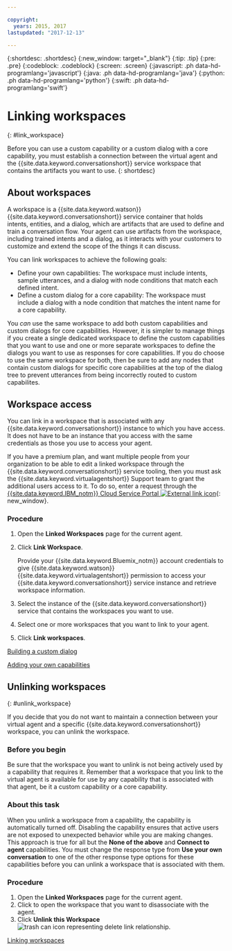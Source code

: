 ```yaml
---

copyright:
  years: 2015, 2017
lastupdated: "2017-12-13"

---
```


{:shortdesc: .shortdesc}
{:new_window: target="_blank"}
{:tip: .tip}
{:pre: .pre}
{:codeblock: .codeblock}
{:screen: .screen}
{:javascript: .ph data-hd-programlang='javascript'}
{:java: .ph data-hd-programlang='java'}
{:python: .ph data-hd-programlang='python'}
{:swift: .ph data-hd-programlang='swift'}

# Linking workspaces
{: #link_workspace}

Before you can use a custom capability or a custom dialog with a core capability, you must establish a connection between the virtual agent and the {{site.data.keyword.conversationshort}} service workspace that contains the artifacts you want to use.
{: shortdesc}

## About workspaces

A workspace is a {{site.data.keyword.watson}} {{site.data.keyword.conversationshort}} service container that holds intents, entities, and a dialog, which are artifacts that are used to define and train a conversation flow. Your agent can use artifacts from the workspace, including trained intents and a dialog, as it interacts with your customers to customize and extend the scope of the things it can discuss.

You can link workspaces to achieve the following goals:

- Define your own capabilities: The workspace must include intents, sample utterances, and a dialog with node conditions that match each defined intent.
- Define a custom dialog for a core capability: The workspace must include a dialog with a node condition that matches the intent name for a core capability.

You *can* use the same workspace to add both custom capabilities and custom dialogs for core capabilities. However, it is simpler to manage things if you create a single dedicated workspace to define the custom capabilities that you want to use and one or more separate workspaces to define the dialogs you want to use as responses for core capabilities. If you do choose to use the same workspace for both, then be sure to add any nodes that contain custom dialogs for specific core capabilities at the top of the dialog tree to prevent utterances from being incorrectly routed to custom capabilites.

## Workspace access

You can link in a workspace that is associated with any {{site.data.keyword.conversationshort}} instance to which you have access. It does not have to be an instance that you access with the same credentials as those you use to access your agent.

If you have a premium plan, and want multiple people from your organization to be able to edit a linked workspace through the {{site.data.keyword.conversationshort}} service tooling, then you must ask the {{site.data.keyword.virtualagentshort}} Support team to grant the additional users access to it. To do so, enter a request through the [{{site.data.keyword.IBM_notm}} Cloud Service Portal ![External link icon](../../icons/launch-glyph.svg "External link icon")](https://watson.service-now.com/wcp){: new_window}.

### Procedure

1.  Open the **Linked Workspaces** page for the current agent.
1.  Click **Link Workspace**.

    Provide your {{site.data.keyword.Bluemix_notm}} account credentials to give {{site.data.keyword.watson}} {{site.data.keyword.virtualagentshort}} permission to access your {{site.data.keyword.conversationshort}} service instance and retrieve workspace information.

1.  Select the instance of the {{site.data.keyword.conversationshort}} service that contains the workspaces you want to use.
1.  Select one or more workspaces that you want to link to your agent.
1.  Click **Link workspaces**.

[Building a custom dialog](add-custom-dialog.html)

[Adding your own capabilities](add-custom-capabilities.html)

## Unlinking workspaces
{: #unlink_workspace}

If you decide that you do not want to maintain a connection between your virtual agent and a specific {{site.data.keyword.conversationshort}} workspace, you can unlink the workspace.

### Before you begin

Be sure that the workspace you want to unlink is not being actively used by a capability that requires it. Remember that a workspace that you link to the virtual agent is available for use by any capability that is associated with that agent, be it a custom capability or a core capability.

### About this task

When you unlink a workspace from a capability, the capability is automatically turned off. Disabling the capability ensures that active users are not exposed to unexpected behavior while you are making changes. This approach is true for all but the **None of the above** and **Connect to agent** capabilities. You must change the response type from **Use your own conversation** to one of the other response type options for these capabilities before you can unlink a workspace that is associated with them.

### Procedure

1.  Open the **Linked Workspaces** page for the current agent.
1.  Click to open the workspace that you want to disassociate with the agent.
1.  Click **Unlink this Workspace** ![trash can icon representing delete link relationship](images/trash.png).

[Linking workspaces](link_workspace.html)